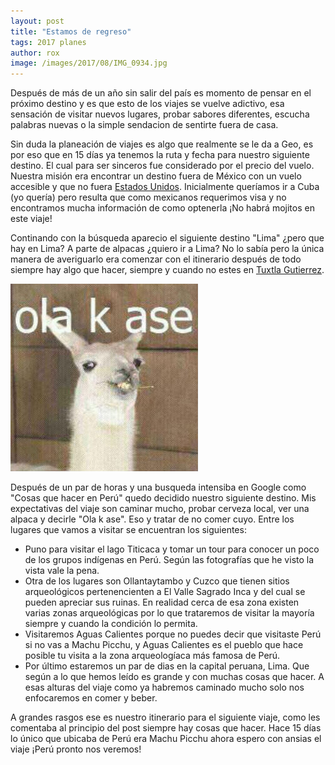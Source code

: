 ```yaml
---
layout: post
title: "Estamos de regreso"
tags: 2017 planes
author: rox
image: /images/2017/08/IMG_0934.jpg
---
```

Después de más de un año sin salir del país es momento de pensar en el próximo destino y es que esto de los viajes se vuelve adictivo, esa sensación de visitar nuevos lugares, probar sabores diferentes, escucha palabras nuevas o la simple sendacion de sentirte fuera de casa. 

Sin duda la planeación de viajes es algo que realmente se le da a Geo, es por eso que en 15 días ya tenemos la ruta y fecha para nuestro siguiente destino. El cual para ser sinceros fue considerado por el precio del vuelo. Nuestra misión era encontrar un destino fuera de México con un vuelo accesible y que no fuera [Estados Unidos](/tag/estados-unidos). Inicialmente queríamos ir a Cuba (yo quería) pero resulta que como mexicanos requerimos visa y no encontramos mucha información de como optenerla ¡No habrá mojitos en este viaje! 

Continando con la búsqueda aparecio el siguiente destino "Lima" ¿pero que hay en Lima? A parte de alpacas ¿quiero ir a Lima? No lo sabía pero la única manera de averiguarlo era comenzar con el itinerario después de todo siempre hay algo que hacer, siempre y cuando no estes en [Tuxtla Gutierrez](/tag/chiapas). 

![Ola k ase](/images/2017/08/ola.jpg)

Después de un par de horas y una busqueda intensiba en Google como "Cosas que hacer en Perú" quedo decidido nuestro siguiente destino. Mis expectativas del viaje  son caminar mucho, probar cerveza local, ver una alpaca y decirle "Ola k ase". Eso y tratar de no comer cuyo. Entre los lugares que vamos a visitar se encuentran los siguientes:

* Puno para visitar el lago Titicaca y tomar un tour para conocer un poco de los grupos indígenas en Perú. Según las fotografías que he visto la vista vale la pena. 
* Otra de los lugares son Ollantaytambo y Cuzco que tienen sitios arqueológicos pertenencienten a El Valle Sagrado Inca y del cual se pueden apreciar sus ruinas. En realidad cerca de esa zona existen varias zonas arqueológicas por lo que trataremos de visitar la mayoría siempre y cuando la condición lo permita. 
* Visitaremos Aguas Calientes porque no puedes decir que visitaste Perú si no vas a Machu Picchu, y Aguas Calientes es el pueblo que hace posible tu visita a la zona arqueologíaca más famosa de Perú.
* Por último estaremos un par de dias en la capital peruana, Lima. Que según a lo que hemos leído es grande y con muchas cosas que hacer. A esas alturas del viaje como ya habremos caminado mucho solo nos enfocaremos en comer y beber. 

A grandes rasgos ese es nuestro itinerario para el siguiente viaje, como les comentaba al principio del post siempre hay cosas que hacer. Hace 15 días lo único que ubicaba de Perú era Machu Picchu ahora espero con ansias el viaje ¡Perú pronto nos veremos!
